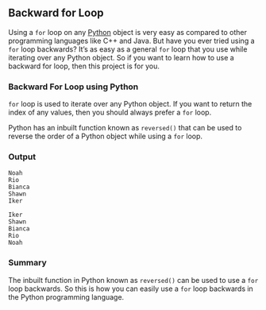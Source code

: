 ## Backward for Loop

Using a `for` loop on any [Python](https://thecleverprogrammer.com/2021/06/19/fundamentals-of-python/) object is very easy as compared to other programming languages like C++ and Java. But have you ever tried using a `for` loop backwards? It’s as easy as a general `for` loop that you use while iterating over any Python object. So if you want to learn how to use a backward for loop, then this project is for you.

### Backward For Loop using Python

`for` loop is used to iterate over any Python object. If you want to return the index of any values, then you should always prefer a `for` loop.

Python has an inbuilt function known as `reversed()` that can be used to reverse the order of a Python object while using a `for` loop.

### Output

```
Noah
Rio   
Bianca
Shawn 
Iker
```

```
Iker  
Shawn 
Bianca
Rio   
Noah 
```

### Summary

The inbuilt function in Python known as `reversed()` can be used to use a `for` loop backwards. So this is how you can easily use a `for` loop backwards in the Python programming language.